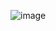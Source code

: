 ![image](https://user-images.githubusercontent.com/13709104/192113893-e6b972c7-baee-40da-a3c9-4a14127551ed.png)
